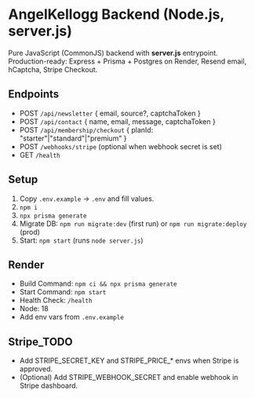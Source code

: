 # AngelKellogg Backend (Node.js, server.js)

Pure JavaScript (CommonJS) backend with **server.js** entrypoint.
Production-ready: Express + Prisma + Postgres on Render, Resend email, hCaptcha, Stripe Checkout.

## Endpoints
- POST `/api/newsletter` { email, source?, captchaToken }
- POST `/api/contact` { name, email, message, captchaToken }
- POST `/api/membership/checkout` { planId: "starter"|"standard"|"premium" }
- POST `/webhooks/stripe` (optional when webhook secret is set)
- GET `/health`

## Setup
1. Copy `.env.example` → `.env` and fill values.
2. `npm i`
3. `npx prisma generate`
4. Migrate DB: `npm run migrate:dev` (first run) or `npm run migrate:deploy` (prod)
5. Start: `npm start` (runs `node server.js`)

## Render
- Build Command: `npm ci && npx prisma generate`
- Start Command: `npm start`
- Health Check: `/health`
- Node: 18
- Add env vars from `.env.example`

## Stripe_TODO
- Add STRIPE_SECRET_KEY and STRIPE_PRICE_* envs when Stripe is approved.
- (Optional) Add STRIPE_WEBHOOK_SECRET and enable webhook in Stripe dashboard.
